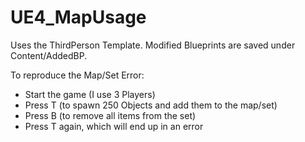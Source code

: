 # UE4_MapUsage

Uses the ThirdPerson Template.
Modified Blueprints are saved under Content/AddedBP.


To reproduce the Map/Set Error:

- Start the game (I use 3 Players)
- Press T (to spawn 250 Objects and add them to the map/set)
- Press B (to remove all items from the set)
- Press T again, which will end up in an error